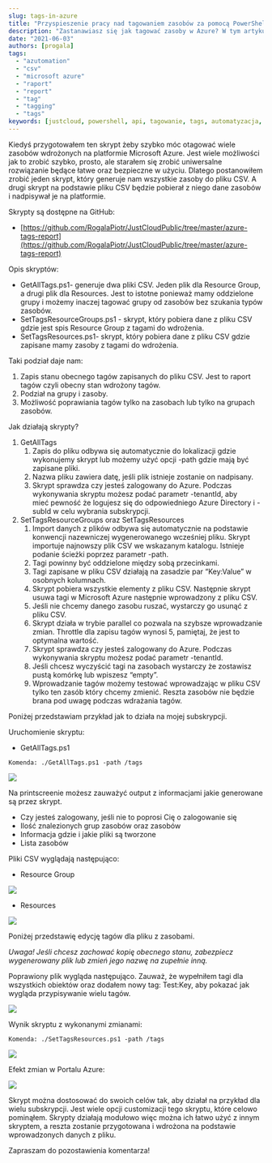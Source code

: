 ```yaml
---
slug: tags-in-azure
title: "Przyspieszenie pracy nad tagowaniem zasobów za pomocą PowerShell - Tag raport Microsoft Azure"
description: "Zastanawiasz się jak tagować zasoby w Azure? W tym artykule dokładnie opisuje jak to zrobić dla małych i dużych środowisk w Auzre."
date: "2021-06-03"
authors: [progala]
tags: 
  - "azutomation"
  - "csv"
  - "microsoft azure"
  - "raport"
  - "report"
  - "tag"
  - "tagging"
  - "tags"
keywords: [justcloud, powershell, api, tagowanie, tags, automatyzacja, automation, csv, azure, microsoft azure]
---
```


Kiedyś przygotowałem ten skrypt żeby szybko móc otagować wiele zasobów wdrożonych na platformie Microsoft Azure. Jest wiele możliwości jak to zrobić szybko, prosto, ale starałem się zrobić uniwersalne rozwiązanie będące łatwe oraz bezpieczne w użyciu. Dlatego postanowiłem zrobić jeden skrypt, który generuje nam wszystkie zasoby do pliku CSV. A drugi skrypt na podstawie pliku CSV będzie pobierał z niego dane zasobów i nadpisywał je na platformie.

Skrypty są dostępne na GitHub:

- [https://github.com/RogalaPiotr/JustCloudPublic/tree/master/azure-tags-report](https://github.com/RogalaPiotr/JustCloudPublic/tree/master/azure-tags-report)

Opis skryptów:

- GetAllTags.ps1- generuje dwa pliki CSV. Jeden plik dla Resource Group, a drugi plik dla Resources. Jest to istotne ponieważ mamy oddzielone grupy i możemy inaczej tagować grupy od zasobów bez szukania typów zasobów.
- SetTagsResourceGroups.ps1 - skrypt, który pobiera dane z pliku CSV gdzie jest spis Resource Group z tagami do wdrożenia.
- SetTagsResources.ps1- skrypt, który pobiera dane z pliku CSV gdzie zapisane mamy zasoby z tagami do wdrożenia.

<!--truncate-->

Taki podział daje nam:

1. Zapis stanu obecnego tagów zapisanych do pliku CSV. Jest to raport tagów czyli obecny stan wdrożony tagów.
2. Podział na grupy i zasoby.
3. Możliwość poprawiania tagów tylko na zasobach lub tylko na grupach zasobów.

Jak działają skrypty?

1. GetAllTags
    1. Zapis do pliku odbywa się automatycznie do lokalizacji gdzie wykonujemy skrypt lub możemy użyć opcji -path gdzie mają być zapisane pliki.
    2. Nazwa pliku zawiera datę, jeśli plik istnieje zostanie on nadpisany.
    3. Skrypt sprawdza czy jesteś zalogowany do Azure. Podczas wykonywania skryptu możesz podać parametr -tenantId, aby mieć pewność że logujesz się do odpowiedniego Azure Directory i -subId w celu wybrania subskrypcji.
2. SetTagsResourceGroups oraz SetTagsResources
    1. Import danych z plików odbywa się automatycznie na podstawie konwencji nazewniczej wygenerowanego wcześniej pliku. Skrypt importuje najnowszy plik CSV we wskazanym katalogu. Istnieje podanie ścieżki poprzez parametr -path.
    2. Tagi powinny być oddzielone między sobą przecinkami.
    3. Tagi zapisane w pliku CSV działają na zasadzie par “Key:Value” w osobnych kolumnach.
    4. Skrypt pobiera wszystkie elementy z pliku CSV. Następnie skrypt usuwa tagi w Microsoft Azure następnie wprowadzony z pliku CSV.
    5. Jeśli nie chcemy danego zasobu ruszać, wystarczy go usunąć z pliku CSV.
    6. Skrypt działa w trybie parallel co pozwala na szybsze wprowadzanie zmian. Throttle dla zapisu tagów wynosi 5, pamiętaj, że jest to optymalna wartość.
    7. Skrypt sprawdza czy jesteś zalogowany do Azure. Podczas wykonywania skryptu możesz podać parametr -tenantId.
    8. Jeśli chcesz wyczyścić tagi na zasobach wystarczy że zostawisz pustą komórkę lub wpiszesz “empty”.
    9. Wprowadzanie tagów możemy testować wprowadzając w pliku CSV tylko ten zasób który chcemy zmienić. Reszta zasobów nie będzie brana pod uwagę podczas wdrażania tagów.

Poniżej przedstawiam przykład jak to działa na mojej subskrypcji.

Uruchomienie skryptu:

- GetAllTags.ps1

`Komenda: ./GetAllTags.ps1 -path /tags`

![](https://lh6.googleusercontent.com/g2uknxvVr-r8zuu_JNgHwzMEWXDS_lCkJkvP0w2nsaraF1iUI-PfsBGgFDAMnSqGiPEN-oG5sg0RR5aQWAqnixT1BRO0RBcsIWEpJ48Jfztk-ioLi0NlKg-fFfHPUxjXg60DReVG)

Na printscreenie możesz zauważyć output z informacjami jakie generowane są przez skrypt.

- Czy jesteś zalogowany, jeśli nie to poprosi Cię o zalogowanie się
- Ilość znalezionych grup zasobów oraz zasobów
- Informacja gdzie i jakie pliki są tworzone
- Lista zasobów

Pliki CSV wyglądają następująco:

- Resource Group

![](https://lh3.googleusercontent.com/XiatuhcE3vx4Lr6g5rkz-JP48TjhJ-ydCdwySuAGgBccaVpVZKD9CfPF5xVpIuzU6IFM7PNj939dMpEviYAR3287SCr6F5y2cM4pu1i8500uzKNdRNSh16t8dX9GSosf7J2oDJFa)

- Resources

![](https://lh4.googleusercontent.com/m5u5NLpGw8DNyroSByMny-rIZsH11sZMs4tgFMixm_Lepfn0rjNf4XqLET6MvsT3YnK48PesD9GJQUkDtWJIuDKsUh7IolWD7BCDfHSQN4Ug_f6qdWpuPF2ns-8vRmnlRNtWptbp)

Poniżej przedstawię edycję tagów dla pliku z zasobami.

_Uwaga! Jeśli chcesz zachować kopię obecnego stanu, zabezpiecz wygenerowany plik lub zmień jego nazwę na zupełnie inną._ 

Poprawiony plik wygląda następująco. Zauważ, że wypełniłem tagi dla wszystkich obiektów oraz dodałem nowy tag: Test:Key, aby pokazać jak wygląda przypisywanie wielu tagów.

![](https://lh6.googleusercontent.com/q4_FhHhAden4hD-gq6IJjhVRras8g-lAgwqCo4evhui6_dSF1wjIt6rZwHV23YbOWIuvlJihRbleddX46VkkUudBByLuX_lfGlrab1_U8Ya14-pdg9Xhrqd7hdzoQqpsxwaseZle)

Wynik skryptu z wykonanymi zmianami:

`Komenda: ./SetTagsResources.ps1 -path /tags`

![](https://lh4.googleusercontent.com/49zIzivJeCzwtGRSBFcnzG4X0nr3nbtc1dxgJag7q3_tocRbvBcgu0m_DUf11179BBt1GWpHQalOmsyis3CDnEX3xCpgt-1w1Ic_-bR8KFREpnCOP-aXCxmAjefbS7mU7qJbRvkL)

Efekt zmian w Portalu Azure:

![](https://lh4.googleusercontent.com/O0XGlppGQzJYWYNOJcfKkxTo0ZcT4Hstc46TWolZUIr4Bi80Tq8P60Z1IwlMDgU-vwQ4yLvuj1cYWb9RYy67Z4BDPvFGjx704b9ZYUVbGNb9EFUatChC8Vv3YnHQi4g_1Lr1ciL2)

Skrypt można dostosować do swoich celów tak, aby działał na przykład dla wielu subskrypcji. Jest wiele opcji customizacji tego skryptu, które celowo pominąłem. Skrypty działają modułowo więc można ich łatwo użyć z innym skryptem, a reszta zostanie przygotowana i wdrożona na podstawie wprowadzonych danych z pliku.

Zapraszam do pozostawienia komentarza!
